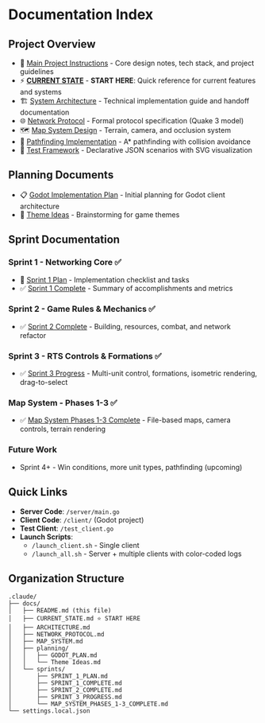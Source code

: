 # Documentation Index

## Project Overview
- 📘 [Main Project Instructions](../../CLAUDE.md) - Core design notes, tech stack, and project guidelines
- ⚡ [**CURRENT STATE**](CURRENT_STATE.md) - **START HERE**: Quick reference for current features and systems
- 🏗️ [System Architecture](ARCHITECTURE.md) - Technical implementation guide and handoff documentation
- 🌐 [Network Protocol](NETWORK_PROTOCOL.md) - Formal protocol specification (Quake 3 model)
- 🗺️ [Map System Design](MAP_SYSTEM.md) - Terrain, camera, and occlusion system
- 🧭 [Pathfinding Implementation](PATHFINDING_IMPLEMENTATION.md) - A* pathfinding with collision avoidance
- 🧪 [Test Framework](TEST_FRAMEWORK.md) - Declarative JSON scenarios with SVG visualization

## Planning Documents
- 📋 [Godot Implementation Plan](planning/GODOT_PLAN.md) - Initial planning for Godot client architecture
- 🎨 [Theme Ideas](planning/Theme%20Ideas.md) - Brainstorming for game themes

## Sprint Documentation

### Sprint 1 - Networking Core ✅
- 📝 [Sprint 1 Plan](sprints/SPRINT_1_PLAN.md) - Implementation checklist and tasks
- ✅ [Sprint 1 Complete](sprints/SPRINT_1_COMPLETE.md) - Summary of accomplishments and metrics

### Sprint 2 - Game Rules & Mechanics ✅
- ✅ [Sprint 2 Complete](sprints/SPRINT_2_COMPLETE.md) - Building, resources, combat, and network refactor

### Sprint 3 - RTS Controls & Formations ✅
- ✅ [Sprint 3 Progress](sprints/SPRINT_3_PROGRESS.md) - Multi-unit control, formations, isometric rendering, drag-to-select

### Map System - Phases 1-3 ✅
- ✅ [Map System Phases 1-3 Complete](sprints/MAP_SYSTEM_PHASES_1-3_COMPLETE.md) - File-based maps, camera controls, terrain rendering

### Future Work
- Sprint 4+ - Win conditions, more unit types, pathfinding (upcoming)

## Quick Links
- **Server Code**: `/server/main.go`
- **Client Code**: `/client/` (Godot project)
- **Test Client**: `/test_client.go`
- **Launch Scripts**:
  - `/launch_client.sh` - Single client
  - `/launch_all.sh` - Server + multiple clients with color-coded logs

## Organization Structure
```
.claude/
├── docs/
│   ├── README.md (this file)
│   ├── CURRENT_STATE.md ⭐ START HERE
│   ├── ARCHITECTURE.md
│   ├── NETWORK_PROTOCOL.md
│   ├── MAP_SYSTEM.md
│   ├── planning/
│   │   ├── GODOT_PLAN.md
│   │   └── Theme Ideas.md
│   └── sprints/
│       ├── SPRINT_1_PLAN.md
│       ├── SPRINT_1_COMPLETE.md
│       ├── SPRINT_2_COMPLETE.md
│       ├── SPRINT_3_PROGRESS.md
│       └── MAP_SYSTEM_PHASES_1-3_COMPLETE.md
└── settings.local.json
```